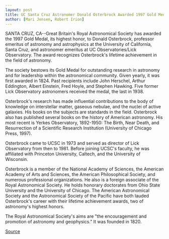 ```yaml
---
layout: post
title: UC Santa Cruz Astronomer Donald Osterbrock Awarded 1997 Gold Medal By Royal Astronomical Society
author: [Mari Jensen, Robert Irion]
---
```


SANTA CRUZ, CA--Great Britain's Royal Astronomical Society has  awarded the 1997 Gold Medal, its highest honor, to Donald  Osterbrock, professor emeritus of astronomy and astrophysics at the  University of California, Santa Cruz, and astronomer emeritus at UC  Observatories/Lick Observatory. The award recognizes Osterbrock's  lifetime achievement in the field of astronomy.

The society bestows its Gold Medal for outstanding research in  astronomy and for leadership within the astronomical community.  Given yearly, it was first awarded in 1824. Past recipients include  John Herschel, Arthur Eddington, Albert Einstein, Fred Hoyle, and  Stephen Hawking. Five former Lick Observatory astronomers  received the medal, the last in 1938.

Osterbrock's research has made influential contributions to  the body of knowledge on interstellar matter, gaseous nebulae, and  the nuclei of active galaxies. His books on the subjects are  standards in the field. Osterbrock also has published several books  on the history of American astronomy. His most recent is Yerkes  Observatory, 1892-1950: The Birth, Near Death, and Resurrection of  a Scientific Research Institution (University of Chicago Press,  1997).

Osterbrock came to UCSC in 1973 and served as director of  Lick Observatory from then to 1981. Before joining UCSC's faculty,  he was affiliated with Princeton University, Caltech, and the  University of Wisconsin.

Osterbrock is a member of the National Academy of Sciences,  the American Academy of Arts and Sciences, the American  Philosophical Society, and numerous professional organizations. He  also is a foreign associate of the Royal Astronomical Society. He  holds honorary doctorates from Ohio State University and the  University of Chicago. The American Astronomical Society and the  Astronomical Society of the Pacific have both lauded Osterbrock's  career with their lifetime achievement awards, two of astronomy's  highest honors.

The Royal Astronomical Society's aims are "the encouragement  and promotion of astronomy and geophysics." It was founded in 1820.

[Source](http://www1.ucsc.edu/news_events/press_releases/archive/96-97/04-97/041797-Don_Osterbrock_awar.html "Permalink to 041797-Don_Osterbrock_awar")